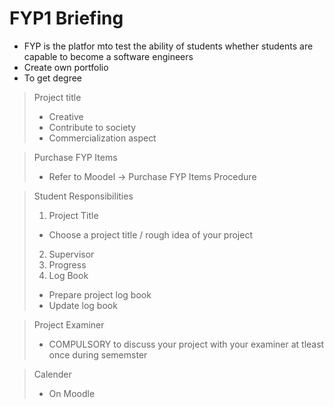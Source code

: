 # FYP1 Briefing

- FYP is the platfor mto test the ability of students whether students are capable to become a software engineers
- Create own portfolio
- To get degree

>  Project title 
> - Creative
> - Contribute to society
> - Commercialization aspect

> Purchase FYP Items
> - Refer to Moodel -> Purchase FYP Items Procedure

> Student Responsibilities
> 1. Project Title
>   - Choose a project title / rough idea of your project
> 2. Supervisor
> 3. Progress
> 4. Log Book
>   - Prepare project log book
>   - Update log book

> Project Examiner
> - COMPULSORY to discuss your project with your examiner at tleast once during sememster

> Calender
> - On Moodle

